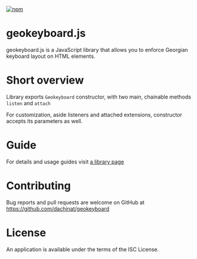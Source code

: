 [![npm](https://img.shields.io/npm/v/geokeyboard.svg?style=flat-square)](https://www.npmjs.com/package/geokeyboard)

# geokeyboard.js

geokeyboard.js is a JavaScript library that allows you to enforce Georgian keyboard layout on HTML elements.

# Short overview

Library exports `Geokeyboard` constructor, with two main, chainable methods `listen` and `attach`

For customization, aside listeners and attached extensions, constructor accepts its parameters as well.

# Guide

For details and usage guides visit [a library page](https://dachinat.github.io/geokeyboard/)


# Contributing

Bug reports and pull requests are welcome on GitHub at https://github.com/dachinat/geokeyboard

# License

An application is available under the terms of the ISC License.